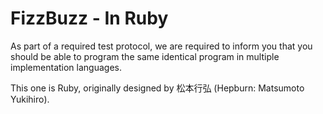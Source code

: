 # FizzBuzz - In Ruby

As part of a required test protocol, we are required to inform you that you
should be able to program the same identical program in multiple
implementation languages.

This one is Ruby, originally designed by 松本行弘 (Hepburn: Matsumoto Yukihiro).